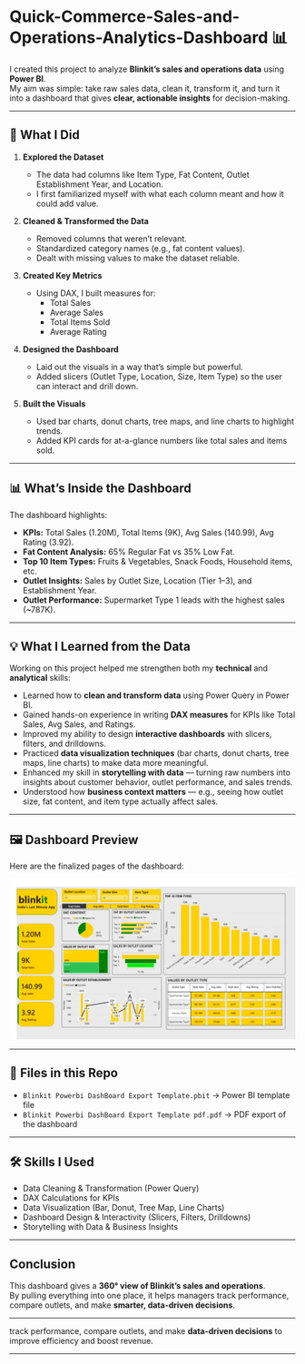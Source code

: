 # Quick-Commerce-Sales-and-Operations-Analytics-Dashboard 📊  

I created this project to analyze **Blinkit’s sales and operations data** using **Power BI**.  
My aim was simple: take raw sales data, clean it, transform it, and turn it into a dashboard that gives **clear, actionable insights** for decision-making.  

---

## 🔨 What I Did  

1. **Explored the Dataset**  
   - The data had columns like Item Type, Fat Content, Outlet Establishment Year, and Location.  
   - I first familiarized myself with what each column meant and how it could add value.  

2. **Cleaned & Transformed the Data**  
   - Removed columns that weren’t relevant.  
   - Standardized category names (e.g., fat content values).  
   - Dealt with missing values to make the dataset reliable.  

3. **Created Key Metrics**  
   - Using DAX, I built measures for:  
     - Total Sales  
     - Average Sales  
     - Total Items Sold  
     - Average Rating  

4. **Designed the Dashboard**  
   - Laid out the visuals in a way that’s simple but powerful.  
   - Added slicers (Outlet Type, Location, Size, Item Type) so the user can interact and drill down.  

5. **Built the Visuals**  
   - Used bar charts, donut charts, tree maps, and line charts to highlight trends.  
   - Added KPI cards for at-a-glance numbers like total sales and items sold.  

---

## 📊 What’s Inside the Dashboard  

The dashboard highlights:  
- **KPIs:** Total Sales (1.20M), Total Items (9K), Avg Sales (140.99), Avg Rating (3.92).  
- **Fat Content Analysis:** 65% Regular Fat vs 35% Low Fat.  
- **Top 10 Item Types:** Fruits & Vegetables, Snack Foods, Household items, etc.  
- **Outlet Insights:** Sales by Outlet Size, Location (Tier 1–3), and Establishment Year.  
- **Outlet Performance:** Supermarket Type 1 leads with the highest sales (~787K).  

---

## 💡 What I Learned from the Data  

Working on this project helped me strengthen both my **technical** and **analytical** skills:  

- Learned how to **clean and transform data** using Power Query in Power BI.  
- Gained hands-on experience in writing **DAX measures** for KPIs like Total Sales, Avg Sales, and Ratings.  
- Improved my ability to design **interactive dashboards** with slicers, filters, and drilldowns.  
- Practiced **data visualization techniques** (bar charts, donut charts, tree maps, line charts) to make data more meaningful.  
- Enhanced my skill in **storytelling with data** — turning raw numbers into insights about customer behavior, outlet performance, and sales trends.  
- Understood how **business context matters** — e.g., seeing how outlet size, fat content, and item type actually affect sales.    

---

## 🖼️ Dashboard Preview  

Here are the finalized pages of the dashboard:

![Dashboard Preview](dashboard_images/blinkit_dashboard.png)
 
---

## 📂 Files in this Repo  

- `Blinkit Powerbi DashBoard Export Template.pbit` → Power BI template file  
- `Blinkit Powerbi DashBoard Export Template pdf.pdf` → PDF export of the dashboard    

---

## 🛠️ Skills I Used  

- Data Cleaning & Transformation (Power Query)  
- DAX Calculations for KPIs  
- Data Visualization (Bar, Donut, Tree Map, Line Charts)  
- Dashboard Design & Interactivity (Slicers, Filters, Drilldowns)  
- Storytelling with Data & Business Insights  

---

## Conclusion  

This dashboard gives a **360° view of Blinkit’s sales and operations**.  
By pulling everything into one place, it helps managers track performance, compare outlets, and make **smarter, data-driven decisions**.  

---
track performance, compare outlets, and make **data-driven decisions** to improve efficiency and boost revenue.  

---
